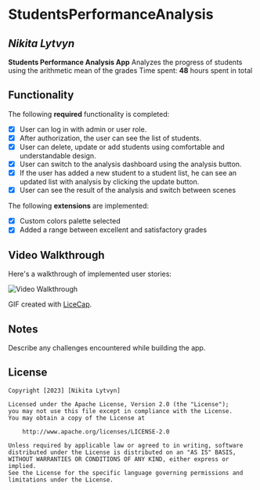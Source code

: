 # StudentsPerformanceAnalysis 

## *Nikita Lytvyn*

**Students Performance Analysis App** Analyzes the progress of students using the arithmetic mean of the grades
Time spent: **48** hours spent in total

## Functionality 

The following **required** functionality is completed:

* [x] User can log in with admin or user role.
* [x] After authorization, the user can see the list of students.
* [x] User can delete, update or add students using comfortable and understandable design.
* [x] User can switch to the analysis dashboard using the analysis button.
* [x] If the user has added a new student to a student list, he can see an updated list with analysis by clicking the update button.
* [x] User can see the result of the analysis and switch between scenes 

The following **extensions** are implemented:

* [x] Custom colors palette selected
* [x] Added a range between excellent and satisfactory grades

## Video Walkthrough

Here's a walkthrough of implemented user stories:

<img src='https://media.giphy.com/media/vSn6kQl4ZqEtPgAAyN/giphy.gif' title='Video Walkthrough' width='' alt='Video Walkthrough' />

GIF created with [LiceCap](http://www.cockos.com/licecap/).

## Notes

Describe any challenges encountered while building the app.

## License

    Copyright [2023] [Nikita Lytvyn]

    Licensed under the Apache License, Version 2.0 (the "License");
    you may not use this file except in compliance with the License.
    You may obtain a copy of the License at

        http://www.apache.org/licenses/LICENSE-2.0

    Unless required by applicable law or agreed to in writing, software
    distributed under the License is distributed on an "AS IS" BASIS,
    WITHOUT WARRANTIES OR CONDITIONS OF ANY KIND, either express or implied.
    See the License for the specific language governing permissions and
    limitations under the License.
